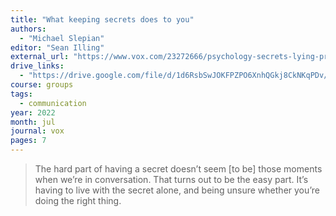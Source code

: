 ```yaml
---
title: "What keeping secrets does to you"
authors:
  - "Michael Slepian"
editor: "Sean Illing"
external_url: "https://www.vox.com/23272666/psychology-secrets-lying-privacy-michael-slepian"
drive_links:
  - "https://drive.google.com/file/d/1d6RsbSwJOKFPZPO6XnhQGkj8CkNKqPDv/view?usp=drivesdk"
course: groups
tags:
  - communication
year: 2022
month: jul
journal: vox
pages: 7
---
```


> The hard part
of having a secret doesn’t seem [to be] those moments when we’re in conversation. That
turns out to be the easy part. It’s having to live with the secret alone, and being unsure
whether you’re doing the right thing.
